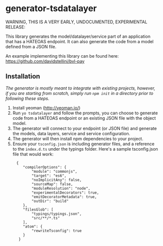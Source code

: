# generator-tsdatalayer
WARNING, THIS IS A VERY EARLY, UNDOCUMENTED, EXPERIMENTAL RELEASE:

This library generates the model/datalayer/service part of an application that has a HATEOAS endpoint.
It can also generate the code from a model defined from a JSON file.

An example implementing this library can be found here: https://github.com/davidstellini/bvl-pay

## Installation ##
*The generator is mostly meant to integrate with existing projects, however, if you are starting from scratch, simply run `npm init` in a directory prior to following these steps.*

1. Install yeoman (http://yeoman.io/)
2. Run `yo tsdatalayer` and follow the prompts, you can choose to generate code from a HATEOAS endpoint or an existing JSON file with the object model.
3. The generator will connect to your endpoint (or JSON file) and generate the models, data layers, service and service configuration.
4. The generator will then install npm dependencies to your project.
6. Ensure your `tsconfig.json` is including generator files, and a reference to the `index.d.ts` under the typings folder. Here's a sample tsconfig.json file that would work:
```
     {
        "compilerOptions": {
            "module": "commonjs",
            "target": "es6",
            "noImplicitAny": false,
            "sourceMap": false,
            "moduleResolution": "node",
            "experimentalDecorators": true,
            "emitDecoratorMetadata": true,
            "outDir": "build"
        },
        "filesGlob": [
            "typings/typings.json",
            "src/**/*.ts"
        ],
        "atom": {
            "rewriteTsconfig": true
        }
      }
```


